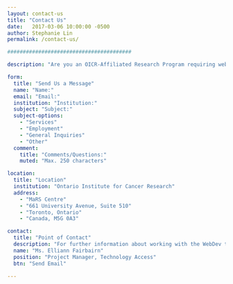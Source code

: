 ```yaml
---
layout: contact-us
title: "Contact Us"
date:   2017-03-06 10:00:00 -0500
author: Stephanie Lin
permalink: /contact-us/

########################################

description: "Are you an OICR-Affiliated Research Program requiring web services? Or do you simply have a general inquiry about working with us?"

form:
  title: "Send Us a Message"
  name: "Name:"
  email: "Email:"
  institution: "Institution:"
  subject: "Subject:"
  subject-options:
    - "Services"
    - "Employment"
    - "General Inquiries"
    - "Other"
  comment: 
    title: "Comments/Questions:"
    muted: "Max. 250 characters"

location:
  title: "Location"
  institution: "Ontario Institute for Cancer Research"
  address:
    - "MaRS Centre"
    - "661 University Avenue, Suite 510"
    - "Toronto, Ontario"
    - "Canada, M5G 0A3"

contact:
  title: "Point of Contact"
  description: "For further information about working with the WebDev team: "
  name: "Ms. Elliann Fairbairn"
  position: "Project Manager, Technology Access"
  btn: "Send Email"

---
```

